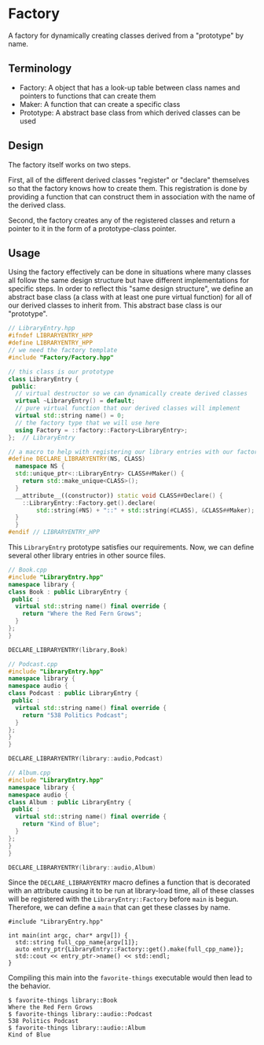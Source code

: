 # Factory

A factory for dynamically creating classes derived from a "prototype" by name.

## Terminology

- Factory: A object that has a look-up table between class names and pointers to functions that can create them
- Maker: A function that can create a specific class
- Prototype: A abstract base class from which derived classes can be used

## Design

The factory itself works on two steps.

First, all of the different derived classes "register" or "declare" themselves so that the factory knows how to create them. 
This registration is done by providing a function that can construct them in association with the name of the derived class.

Second, the factory creates any of the registered classes and return a pointer to it in the form of a prototype-class pointer.

## Usage

Using the factory effectively can be done in situations where many classes all follow the same design structure but have
different implementations for specific steps. In order to reflect this "same design structure", we define an abstract
base class (a class with at least one pure virtual function) for all of our derived classes to inherit from.
This abstract base class is our "prototype".

```cpp
// LibraryEntry.hpp
#ifndef LIBRARYENTRY_HPP
#define LIBRARYENTRY_HPP
// we need the factory template
#include "Factory/Factory.hpp"

// this class is our prototype
class LibraryEntry {
 public:
  // virtual destructor so we can dynamically create derived classes
  virtual ~LibraryEntry() = default;
  // pure virtual function that our derived classes will implement
  virtual std::string name() = 0;
  // the factory type that we will use here
  using Factory = ::factory::Factory<LibraryEntry>;
};  // LibraryEntry

// a macro to help with registering our library entries with our factory
#define DECLARE_LIBRARYENTRY(NS, CLASS)                                \
  namespace NS {                                                       \
  std::unique_ptr<::LibraryEntry> CLASS##Maker() {                     \
    return std::make_unique<CLASS>();                                  \
  }                                                                    \
  __attribute__((constructor)) static void CLASS##Declare() {          \
    ::LibraryEntry::Factory.get().declare(                             \
        std::string(#NS) + "::" + std::string(#CLASS), &CLASS##Maker); \
  }                                                                    \
  }
#endif // LIBRARYENTRY_HPP
```

This `LibraryEntry` prototype satisfies our requirements. Now, we can define several other library entries in other source files.

```cpp
// Book.cpp
#include "LibraryEntry.hpp"
namespace library {
class Book : public LibraryEntry {
 public :
  virtual std::string name() final override {
    return "Where the Red Fern Grows";
  }
};
}

DECLARE_LIBRARYENTRY(library,Book)
```

```cpp
// Podcast.cpp
#include "LibraryEntry.hpp"
namespace library {
namespace audio {
class Podcast : public LibraryEntry {
 public :
  virtual std::string name() final override {
    return "538 Politics Podcast";
  }
};
}
}

DECLARE_LIBRARYENTRY(library::audio,Podcast)
```

```cpp
// Album.cpp
#include "LibraryEntry.hpp"
namespace library {
namespace audio {
class Album : public LibraryEntry {
 public :
  virtual std::string name() final override {
    return "Kind of Blue";
  }
};
}
}

DECLARE_LIBRARYENTRY(library::audio,Album)
```

Since the `DECLARE_LIBRARYENTRY` macro defines a function that is decorated with an attribute causing
it to be run at library-load time, all of these classes will be registered with the `LibraryEntry::Factory`
before `main` is begun. Therefore, we can define a `main` that can get these classes by name.

```
#include "LibraryEntry.hpp"

int main(int argc, char* argv[]) {
  std::string full_cpp_name{argv[1]}; 
  auto entry_ptr{LibraryEntry::Factory::get().make(full_cpp_name)};
  std::cout << entry_ptr->name() << std::endl;
}
```

Compiling this main into the `favorite-things` executable would then lead to the behavior.
```
$ favorite-things library::Book
Where the Red Fern Grows
$ favorite-things library::audio::Podcast
538 Politics Podcast
$ favorite-things library::audio::Album
Kind of Blue
```
